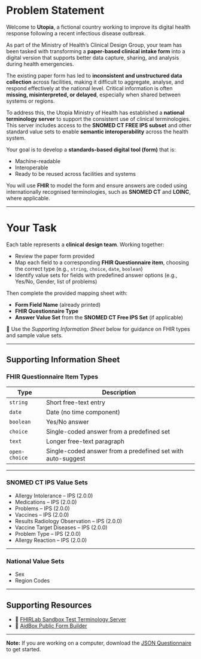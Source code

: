 # Problem Statement

Welcome to **Utopia**, a fictional country working to improve its digital health response following a recent infectious disease outbreak.

As part of the Ministry of Health’s Clinical Design Group, your team has been tasked with transforming a **paper-based clinical intake form** into a digital version that supports better data capture, sharing, and analysis during health emergencies.

The existing paper form has led to **inconsistent and unstructured data collection** across facilities, making it difficult to aggregate, analyse, and respond effectively at the national level. Critical information is often **missing, misinterpreted, or delayed**, especially when shared between systems or regions.

To address this, the Utopia Ministry of Health has established a **national terminology server** to support the consistent use of clinical terminologies. This server includes access to the **SNOMED CT FREE IPS subset** and other standard value sets to enable **semantic interoperability** across the health system.

Your goal is to develop a **standards-based digital tool (form)** that is:

- Machine-readable  
- Interoperable  
- Ready to be reused across facilities and systems  

You will use **FHIR** to model the form and ensure answers are coded using internationally recognised terminologies, such as **SNOMED CT** and **LOINC**, where applicable.

---

# Your Task

Each table represents a **clinical design team**. Working together:

- Review the paper form provided  
- Map each field to a corresponding **FHIR Questionnaire item**, choosing the correct type (e.g., `string`, `choice`, `date`, `boolean`)  
- Identify value sets for fields with predefined answer options (e.g., Yes/No, Gender, list of problems)  

Then complete the provided mapping sheet with:

- **Form Field Name** (already printed)  
- **FHIR Questionnaire Type**  
- **Answer Value Set** from the **SNOMED CT Free IPS Set** (if applicable)  

📎 Use the *Supporting Information Sheet* below for guidance on FHIR types and sample value sets.

---

## Supporting Information Sheet

### FHIR Questionnaire Item Types

| Type         | Description                                                |
|--------------|------------------------------------------------------------|
| `string`     | Short free-text entry                                      |
| `date`       | Date (no time component)                                   |
| `boolean`    | Yes/No answer                                              |
| `choice`     | Single-coded answer from a predefined set                  |
| `text`       | Longer free-text paragraph                                 |
| `open-choice`| Single-coded answer from a predefined set with auto-suggest|

---

### SNOMED CT IPS Value Sets

- Allergy Intolerance – IPS (2.0.0)  
- Medications – IPS (2.0.0)  
- Problems – IPS (2.0.0)  
- Vaccines – IPS (2.0.0)  
- Results Radiology Observation – IPS (2.0.0)  
- Vaccine Target Diseases – IPS (2.0.0)  
- Problem Type – IPS (2.0.0)  
- Allergy Reaction – IPS (2.0.0)  

---

### National Value Sets

- Sex  
- Region Codes  

---

## Supporting Resources

- 🔗 [FHIRLab Sandbox Test Terminology Server](https://tx.fhirlab.net/fhir)  
- 🔗 [AidBox Public Form Builder](https://form-builder.aidbox.app/)  

---

**Note:** If you are working on a computer, download the [JSON Questionnaire](./utopia-health-intake-form.json) to get started.
